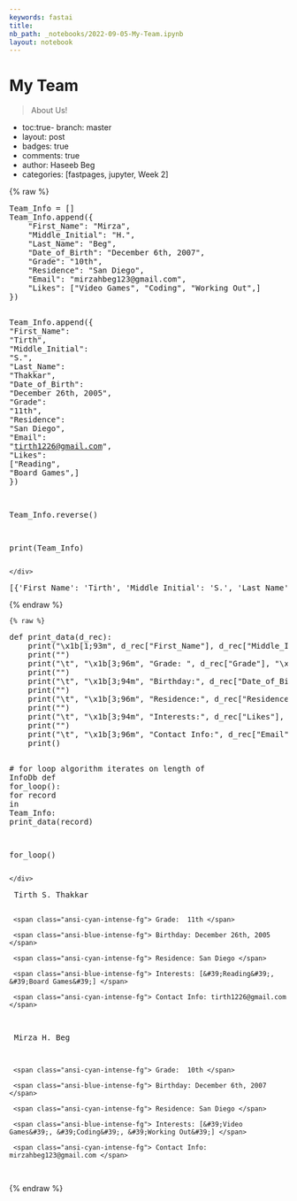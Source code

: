 ```yaml
---
keywords: fastai
title: 
nb_path: _notebooks/2022-09-05-My-Team.ipynb
layout: notebook
---
```


<!--
#################################################
### THIS FILE WAS AUTOGENERATED! DO NOT EDIT! ###
#################################################
# file to edit: _notebooks/2022-09-05-My-Team.ipynb
-->

<div class="container" id="notebook-container">
        
<div class="cell border-box-sizing text_cell rendered"><div class="inner_cell">
<div class="text_cell_render border-box-sizing rendered_html">
<h1 id="My-Team">My Team<a class="anchor-link" href="#My-Team"> </a></h1><blockquote><p>About Us!</p>
</blockquote>
<ul>
<li>toc:true- branch: master</li>
<li>layout: post</li>
<li>badges: true</li>
<li>comments: true</li>
<li>author: Haseeb Beg</li>
<li>categories: [fastpages, jupyter, Week 2]</li>
</ul>

</div>
</div>
</div>
    {% raw %}
    
<div class="cell border-box-sizing code_cell rendered">
<div class="input">

<div class="inner_cell">
    <div class="input_area">
<div class=" highlight hl-ipython3"><pre><span></span><span class="n">Team_Info</span> <span class="o">=</span> <span class="p">[]</span>
<span class="n">Team_Info</span><span class="o">.</span><span class="n">append</span><span class="p">({</span>
    <span class="s2">&quot;First_Name&quot;</span><span class="p">:</span> <span class="s2">&quot;Mirza&quot;</span><span class="p">,</span>
    <span class="s2">&quot;Middle_Initial&quot;</span><span class="p">:</span> <span class="s2">&quot;H.&quot;</span><span class="p">,</span>
    <span class="s2">&quot;Last_Name&quot;</span><span class="p">:</span> <span class="s2">&quot;Beg&quot;</span><span class="p">,</span>
    <span class="s2">&quot;Date_of_Birth&quot;</span><span class="p">:</span> <span class="s2">&quot;December 6th, 2007&quot;</span><span class="p">,</span>
    <span class="s2">&quot;Grade&quot;</span><span class="p">:</span> <span class="s2">&quot;10th&quot;</span><span class="p">,</span>
    <span class="s2">&quot;Residence&quot;</span><span class="p">:</span> <span class="s2">&quot;San Diego&quot;</span><span class="p">,</span>
    <span class="s2">&quot;Email&quot;</span><span class="p">:</span> <span class="s2">&quot;mirzahbeg123@gmail.com&quot;</span><span class="p">,</span>
    <span class="s2">&quot;Likes&quot;</span><span class="p">:</span> <span class="p">[</span><span class="s2">&quot;Video Games&quot;</span><span class="p">,</span> <span class="s2">&quot;Coding&quot;</span><span class="p">,</span> <span class="s2">&quot;Working Out&quot;</span><span class="p">,]</span>
<span class="p">})</span>

<span class="n">Team_Info</span><span class="o">.</span><span class="n">append</span><span class="p">({</span>
    <span class="s2">&quot;First_Name&quot;</span><span class="p">:</span> <span class="s2">&quot;Tirth&quot;</span><span class="p">,</span>
    <span class="s2">&quot;Middle_Initial&quot;</span><span class="p">:</span> <span class="s2">&quot;S.&quot;</span><span class="p">,</span>
    <span class="s2">&quot;Last_Name&quot;</span><span class="p">:</span> <span class="s2">&quot;Thakkar&quot;</span><span class="p">,</span>
    <span class="s2">&quot;Date_of_Birth&quot;</span><span class="p">:</span> <span class="s2">&quot;December 26th, 2005&quot;</span><span class="p">,</span>
    <span class="s2">&quot;Grade&quot;</span><span class="p">:</span> <span class="s2">&quot;11th&quot;</span><span class="p">,</span>
    <span class="s2">&quot;Residence&quot;</span><span class="p">:</span> <span class="s2">&quot;San Diego&quot;</span><span class="p">,</span>
    <span class="s2">&quot;Email&quot;</span><span class="p">:</span> <span class="s2">&quot;tirth1226@gmail.com&quot;</span><span class="p">,</span>
    <span class="s2">&quot;Likes&quot;</span><span class="p">:</span> <span class="p">[</span><span class="s2">&quot;Reading&quot;</span><span class="p">,</span> <span class="s2">&quot;Board Games&quot;</span><span class="p">,]</span>
<span class="p">})</span>

<span class="n">Team_Info</span><span class="o">.</span><span class="n">reverse</span><span class="p">()</span>

<span class="nb">print</span><span class="p">(</span><span class="n">Team_Info</span><span class="p">)</span>
</pre></div>

    </div>
</div>
</div>

<div class="output_wrapper">
<div class="output">

<div class="output_area">

<div class="output_subarea output_stream output_stdout output_text">
<pre>[{&#39;First_Name&#39;: &#39;Tirth&#39;, &#39;Middle_Initial&#39;: &#39;S.&#39;, &#39;Last_Name&#39;: &#39;Thakkar&#39;, &#39;Date_of_Birth&#39;: &#39;December 26th, 2005&#39;, &#39;Grade&#39;: &#39;11th&#39;, &#39;Residence&#39;: &#39;San Diego&#39;, &#39;Email&#39;: &#39;tirth1226@gmail.com&#39;, &#39;Likes&#39;: [&#39;Reading&#39;, &#39;Board Games&#39;]}, {&#39;First_Name&#39;: &#39;Mirza&#39;, &#39;Middle_Initial&#39;: &#39;H.&#39;, &#39;Last_Name&#39;: &#39;Beg&#39;, &#39;Date_of_Birth&#39;: &#39;December 6th, 2007&#39;, &#39;Grade&#39;: &#39;10th&#39;, &#39;Residence&#39;: &#39;San Diego&#39;, &#39;Email&#39;: &#39;mirzahbeg123@gmail.com&#39;, &#39;Likes&#39;: [&#39;Video Games&#39;, &#39;Coding&#39;, &#39;Working Out&#39;]}]
</pre>
</div>
</div>

</div>
</div>

</div>
    {% endraw %}

    {% raw %}
    
<div class="cell border-box-sizing code_cell rendered">
<div class="input">

<div class="inner_cell">
    <div class="input_area">
<div class=" highlight hl-ipython3"><pre><span></span><span class="k">def</span> <span class="nf">print_data</span><span class="p">(</span><span class="n">d_rec</span><span class="p">):</span>
    <span class="nb">print</span><span class="p">(</span><span class="s2">&quot;</span><span class="se">\x1b</span><span class="s2">[1;93m&quot;</span><span class="p">,</span> <span class="n">d_rec</span><span class="p">[</span><span class="s2">&quot;First_Name&quot;</span><span class="p">],</span> <span class="n">d_rec</span><span class="p">[</span><span class="s2">&quot;Middle_Initial&quot;</span><span class="p">],</span> <span class="n">d_rec</span><span class="p">[</span><span class="s2">&quot;Last_Name&quot;</span><span class="p">],</span> <span class="s2">&quot;</span><span class="se">\x1b</span><span class="s2">[0m&quot;</span><span class="p">)</span>
    <span class="nb">print</span><span class="p">(</span><span class="s2">&quot;&quot;</span><span class="p">)</span>
    <span class="nb">print</span><span class="p">(</span><span class="s2">&quot;</span><span class="se">\t</span><span class="s2">&quot;</span><span class="p">,</span> <span class="s2">&quot;</span><span class="se">\x1b</span><span class="s2">[3;96m&quot;</span><span class="p">,</span> <span class="s2">&quot;Grade: &quot;</span><span class="p">,</span> <span class="n">d_rec</span><span class="p">[</span><span class="s2">&quot;Grade&quot;</span><span class="p">],</span> <span class="s2">&quot;</span><span class="se">\x1b</span><span class="s2">[0m&quot;</span><span class="p">)</span>  
    <span class="nb">print</span><span class="p">(</span><span class="s2">&quot;&quot;</span><span class="p">)</span>
    <span class="nb">print</span><span class="p">(</span><span class="s2">&quot;</span><span class="se">\t</span><span class="s2">&quot;</span><span class="p">,</span> <span class="s2">&quot;</span><span class="se">\x1b</span><span class="s2">[3;94m&quot;</span><span class="p">,</span> <span class="s2">&quot;Birthday:&quot;</span><span class="p">,</span> <span class="n">d_rec</span><span class="p">[</span><span class="s2">&quot;Date_of_Birth&quot;</span><span class="p">],</span> <span class="s2">&quot;</span><span class="se">\x1b</span><span class="s2">[0m&quot;</span><span class="p">)</span>
    <span class="nb">print</span><span class="p">(</span><span class="s2">&quot;&quot;</span><span class="p">)</span>
    <span class="nb">print</span><span class="p">(</span><span class="s2">&quot;</span><span class="se">\t</span><span class="s2">&quot;</span><span class="p">,</span> <span class="s2">&quot;</span><span class="se">\x1b</span><span class="s2">[3;96m&quot;</span><span class="p">,</span> <span class="s2">&quot;Residence:&quot;</span><span class="p">,</span> <span class="n">d_rec</span><span class="p">[</span><span class="s2">&quot;Residence&quot;</span><span class="p">],</span> <span class="s2">&quot;</span><span class="se">\x1b</span><span class="s2">[0m&quot;</span><span class="p">)</span>
    <span class="nb">print</span><span class="p">(</span><span class="s2">&quot;&quot;</span><span class="p">)</span>
    <span class="nb">print</span><span class="p">(</span><span class="s2">&quot;</span><span class="se">\t</span><span class="s2">&quot;</span><span class="p">,</span> <span class="s2">&quot;</span><span class="se">\x1b</span><span class="s2">[3;94m&quot;</span><span class="p">,</span> <span class="s2">&quot;Interests:&quot;</span><span class="p">,</span> <span class="n">d_rec</span><span class="p">[</span><span class="s2">&quot;Likes&quot;</span><span class="p">],</span> <span class="s2">&quot;</span><span class="se">\x1b</span><span class="s2">[0m&quot;</span><span class="p">)</span>
    <span class="nb">print</span><span class="p">(</span><span class="s2">&quot;&quot;</span><span class="p">)</span>
    <span class="nb">print</span><span class="p">(</span><span class="s2">&quot;</span><span class="se">\t</span><span class="s2">&quot;</span><span class="p">,</span> <span class="s2">&quot;</span><span class="se">\x1b</span><span class="s2">[3;96m&quot;</span><span class="p">,</span> <span class="s2">&quot;Contact Info:&quot;</span><span class="p">,</span> <span class="n">d_rec</span><span class="p">[</span><span class="s2">&quot;Email&quot;</span><span class="p">],</span> <span class="s2">&quot;</span><span class="se">\x1b</span><span class="s2">[0m&quot;</span><span class="p">)</span>
    <span class="nb">print</span><span class="p">()</span>


<span class="c1"># for loop algorithm iterates on length of InfoDb</span>
<span class="k">def</span> <span class="nf">for_loop</span><span class="p">():</span>
    <span class="k">for</span> <span class="n">record</span> <span class="ow">in</span> <span class="n">Team_Info</span><span class="p">:</span>
        <span class="n">print_data</span><span class="p">(</span><span class="n">record</span><span class="p">)</span>

<span class="n">for_loop</span><span class="p">()</span>
</pre></div>

    </div>
</div>
</div>

<div class="output_wrapper">
<div class="output">

<div class="output_area">

<div class="output_subarea output_stream output_stdout output_text">
<pre><span class="ansi-yellow-intense-fg ansi-bold"> Tirth S. Thakkar </span>

	 <span class="ansi-cyan-intense-fg"> Grade:  11th </span>

	 <span class="ansi-blue-intense-fg"> Birthday: December 26th, 2005 </span>

	 <span class="ansi-cyan-intense-fg"> Residence: San Diego </span>

	 <span class="ansi-blue-intense-fg"> Interests: [&#39;Reading&#39;, &#39;Board Games&#39;] </span>

	 <span class="ansi-cyan-intense-fg"> Contact Info: tirth1226@gmail.com </span>

<span class="ansi-yellow-intense-fg ansi-bold"> Mirza H. Beg </span>

	 <span class="ansi-cyan-intense-fg"> Grade:  10th </span>

	 <span class="ansi-blue-intense-fg"> Birthday: December 6th, 2007 </span>

	 <span class="ansi-cyan-intense-fg"> Residence: San Diego </span>

	 <span class="ansi-blue-intense-fg"> Interests: [&#39;Video Games&#39;, &#39;Coding&#39;, &#39;Working Out&#39;] </span>

	 <span class="ansi-cyan-intense-fg"> Contact Info: mirzahbeg123@gmail.com </span>

</pre>
</div>
</div>

</div>
</div>

</div>
    {% endraw %}

</div>
 

